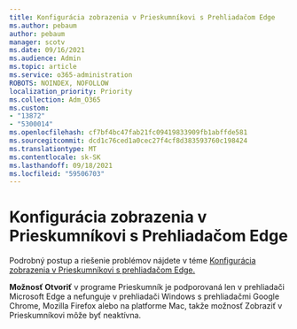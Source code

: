 ```yaml
---
title: Konfigurácia zobrazenia v Prieskumníkovi s Prehliadačom Edge
ms.author: pebaum
author: pebaum
manager: scotv
ms.date: 09/16/2021
ms.audience: Admin
ms.topic: article
ms.service: o365-administration
ROBOTS: NOINDEX, NOFOLLOW
localization_priority: Priority
ms.collection: Adm_O365
ms.custom:
- "13872"
- "5300014"
ms.openlocfilehash: cf7bf4bc47fab21fc09419833909fb1abffde581
ms.sourcegitcommit: dcd1c76ced1a0cec27f4cf8d383593760c198424
ms.translationtype: MT
ms.contentlocale: sk-SK
ms.lasthandoff: 09/18/2021
ms.locfileid: "59506703"
---
```

# <a name="configure-view-in-file-explorer-with-edge"></a>Konfigurácia zobrazenia v Prieskumníkovi s Prehliadačom Edge

Podrobný postup a riešenie problémov nájdete v téme [Konfigurácia zobrazenia v Prieskumníkovi s prehliadačom Edge.](https://docs.microsoft.com/SharePoint/sharepoint-view-in-edge#configure-view-in-file-explorer-with-edge)

**Možnosť Otvoriť** v programe Prieskumník je podporovaná len v prehliadači Microsoft Edge a nefunguje v prehliadači Windows s prehliadačmi  Google Chrome, Mozilla Firefox alebo na platforme Mac, takže možnosť Zobraziť v Prieskumníkovi môže byť neaktívna.